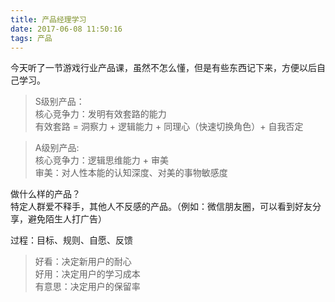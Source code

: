 ```yaml
---
title: 产品经理学习
date: 2017-06-08 11:50:16
tags: 产品
---
```

 今天听了一节游戏行业产品课，虽然不怎么懂，但是有些东西记下来，方便以后自己学习。  
 
> S级别产品：  
 核心竞争力：发明有效套路的能力   
 有效套路 = 洞察力 + 逻辑能力 + 同理心（快速切换角色）+ 自我否定  
 
> A级别产品:  
 核心竞争力：逻辑思维能力 + 审美  
 审美：对人性本能的认知深度、对美的事物敏感度  
 
 做什么样的产品？  
 特定人群爱不释手，其他人不反感的产品。（例如：微信朋友圈，可以看到好友分享，避免陌生人打广告）  
 
 过程：目标、规则、自愿、反馈  
 
 > 好看：决定新用户的耐心  
 > 好用：决定用户的学习成本  
 > 有意思：决定用户的保留率
 
 
 